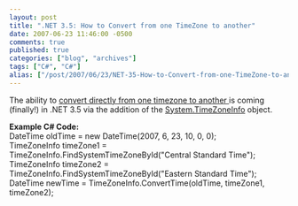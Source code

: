 ```yaml
---
layout: post
title: ".NET 3.5: How to Convert from one TimeZone to another"
date: 2007-06-23 11:46:00 -0500
comments: true
published: true
categories: ["blog", "archives"]
tags: ["C#", "C#"]
alias: ["/post/2007/06/23/NET-35-How-to-Convert-from-one-TimeZone-to-another", "/post/2007/06/23/net-35-how-to-convert-from-one-timezone-to-another"]
---
```

<!-- more -->
<p>The ability to <a href="http://msdn2.microsoft.com/en-us/library/bb382770(VS.90).aspx">convert directly from one timezone to another </a>is coming (finally!) in .NET 3.5 via the addition of the <a href="http://msdn2.microsoft.com/en-us/library/system.timezoneinfo(VS.90).aspx">System.TimeZoneInfo</a> object.</p>
<p><strong>Example C# Code:</strong><br />DateTime oldTime = new DateTime(2007, 6, 23, 10, 0, 0);<br />TimeZoneInfo timeZone1 = TimeZoneInfo.FindSystemTimeZoneById("Central Standard Time");<br />TimeZoneInfo timeZone2 = TimeZoneInfo.FindSystemTimeZoneById("Eastern Standard Time");<br />DateTime newTime = TimeZoneInfo.ConvertTime(oldTime, timeZone1, timeZone2);</p>
